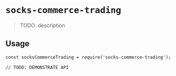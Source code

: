 # `socks-commerce-trading`

> TODO: description

## Usage

```
const socksCommerceTrading = require('socks-commerce-trading');

// TODO: DEMONSTRATE API
```

